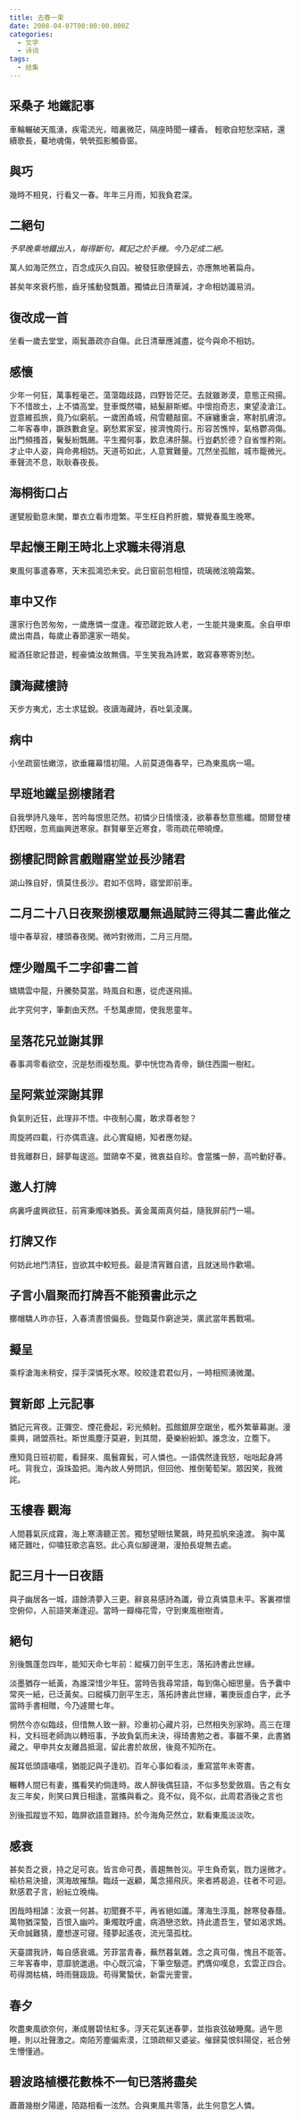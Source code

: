 ```yaml
---
title: 去春一束
date: 2008-04-07T00:00:00.000Z
categories:
  - 文字
  - 诗词
tags:
  - 结集
---
```


## 采桑子 地鐵記事

車輪輾破天風湧，疾電流光，暗裏微茫，隔座時聞一縷香。 輕歌自短愁深結，還續歌長，驀地魂傷，煢煢孤影觸昏窗。

## 與巧
幾時不相見，行看又一春。年年三月雨，知我負君深。

## 二絕句
*予早晚乘地鐵出入，每得斷句，輒記之於手機。今乃足成二絕。*

萬人如海茫然立，百念成灰久自囚。被發狂歌便歸去，亦應無地著扁舟。

甚矣年來衰朽態，齒牙搖動發飄蕭。獨憐此日清華減，才命相妨讖易消。

## 復改成一首
坐看一歲去堂堂，兩鬂蕭疏亦自傷。此日清華應減盡，從今與命不相妨。

## 感懷
少年一何狂，萬事輕毫芒。蕩蕩臨歧路，四野皆茫茫。去就雖渺漠，意態正飛揚。下不惜故土，上不憐高堂。登車慨然嘯，結髮辭斯鄉。中懷抱奇志，東望淩滄江。豈意維孤旅，竟乃似窮航。一歲困甬城，飛雪聽敲窗。不寐纏重衾，寒射肌膚涼。二年客春申，蹶跌數倉皇。窮愁累家室，接濟愧周行。形容苦憔悴，氣格鬱凋傷。出門頻搔首，鬢髮紛飄颺。平生獨何事，歎息沸肝腸。行豈虧於德？自省惟矜剛。才止中人姿，與命弗相妨。天道苟如此，人意實難量。兀然坐孤館，城市籠微光。車聲流不息，耿耿春夜長。

## 海桐街口占
運甓殷勤意未闌，單衣立看市燈繁。平生枉自矜肝膽，驟覺春風生晚寒。

## 早起懷王剛王時北上求職未得消息
東風何事遣春寒，天末孤鴻恐未安。此日窗前忽相憶，琉璃微泫曉霜繁。

## 車中又作
還家行色苦匆匆，一歲應憐一度逢。複恐蹉跎致人老，一生能共幾東風。<span class="footnotes">余自甲申歲出南昌，每歲止春節還家一晤矣。</span>

縱酒狂歌記昔遊，輕豪憐汝故無儔。平生笑我為詩累，敢寫春寒寄別愁。

## 讀海藏樓詩
天步方夷尤，志士求猛銳。夜讀海藏詩，吞吐氣淩厲。

## 病中
小坐疏窗怯嫩涼，欲垂羅幕惜初陽。人前莫道傷春早，已為東風病一場。

## 早班地鐵呈捌樓諸君
自我學詩凡幾年，苦吟每恨思茫然。初憐少日情懷淺，欲摹春愁意態纖。間爾登樓舒困眼，忽焉幽興迸寒泉。群賢畢至近寒食，零雨疏花帶曉煙。

## 捌樓記問餘言戲贈寤堂並長沙諸君
湖山殊自好，慎莫住長沙。君如不信時，寤堂即前車。

## 二月二十八日夜聚捌樓眾屬無過賦詩三得其二書此催之
壇中春草寂，樓頭春夜閑。微吟對微雨，二月三月間。

## 煙少贈風千二字卻書二首
矯矯雲中龍，升騰勢莫當。時風自和惠，從虎遂飛揚。 

此字究何字，筆劃由天然。千愁萬慮間，使我思童年。

## 呈落花兄並謝其罪
春事凋零看欲空，況是愁雨複愁風。夢中恍惚為青帝，鎖住西園一樹紅。

## 呈阿紫並深謝其罪
負氣則近狂，此理非不悟。中夜制心魔，敢求尊者恕？

周旋將四載，行亦偶乖違。此心實癡絕，知者應勿疑。

昔我離群日，歸夢每逡巡。盟鷗幸不棄，微衷益自珍。會當攜一醉，高吟動好春。

## 邀人打牌
病裏呼盧興欲狂，前宵秉燭味猶長。黃金萬兩真何益，隨我屏前鬥一場。

## 打牌又作
何妨此地鬥清狂，豈欲其中較短長。最是清宵難自遣，且就迷局作歡場。

## 子言小眉聚而打牌吾不能預書此示之
擲帽驕人昨亦狂，入春清晝恨偏長。登臨莫作窮途哭，廣武當年舊戰場。

## 擬呈
乘桴滄海未稍安，探手深憐死水寒。皎皎逢君君似月，一時相照湧微瀾。

## 賀新郎 上元記事
猶記元宵夜。正彌空、煙花疊起，彩光頻射。孤館銀屏空踞坐，檻外繁華幕謝。漫乘興，鷗盟燕社。斯世風塵汙莫避，到其間，憂樂紛紛卸。誰念汝，立簷下。

應知竟日班初罷，看歸來、風鬟霧鬂，可人憐也。一語偶然逢我怒，咄咄起身將吒。背我立，淚珠盈把。海內故人勞問訊，但回他、推倒葡萄架。眾因笑，我微詫。

## 玉樓春 觀海
人間暮氣灰成霧，海上寒濤聽正苦。獨愁望眼怯驚飆，時見孤帆來遠渡。 胸中萬緒茫難吐，仰嘯狂歌恣喜怒。此心真似腳邊潮，漫拍長堤無去處。

## 記三月十一日夜語
與子幽居各一城，語餘清夢入三更。辭哀易感詩為讖，骨立真憐意未平。客裏襟懷空俯仰，人前語笑漸逢迎。當時一瓣梅花雪，守到東風樹樹青。

## 絕句
別後飄蓬忽四年，能知天命七年前：縱橫刀劍平生志，落拓詩書此世緣。 

淡墨猶存一紙黃，為誰深惜少年狂。當時告我尋常語，每到傷心細思量。<span class="footnotes">告予囊中常夾一紙，已泛黃矣。曰縱橫刀劍平生志，落拓詩書此世緣，署庚辰虛白字，此予當時手書相贈，今乃遽爾七年。</span>

惘然今亦似臨歧，但惜無人致一辭。珍重初心藏片羽，已然相失別家時。<span class="footnotes">高三在理科，文科班老師詢以轉班事，予故負氣而未決，得琦書勉之者。事雖不果，此書猶藏之。甲申共女友離昌抵滬，留此書於故居，後竟不知所在。</span>

赧耳低頭語囁嚅，猶能記與子逢初。百年心事如看淡，重寫當年未寄書。 

輾轉人間已有妻，攜看笑約倘逢時。故人醉後偶狂語，不似多愁愛斂眉。<span class="footnotes">告之有女友三年矣，則笑曰異日相逢，當攜與看之。竟不似，竟不似，此周君酒後之言也</span>

別後孤蹤豈不知，臨屏欲語意難持。於今海角茫然立，默看東風淡淡吹。

## 感衰
甚矣吾之衰，持之足可哀。皆言命可畏，善趨無咎災。平生負奇氣，戮力逞微才。榆枋易決搶，溟海故摧頹。臨歧一返顧，萬念揚飛灰。來者將曷追，往者不可迴。默感君子言，紛紜立晚梅。

困哉時相謔：汝衰一何甚。初聞賽不平，再省絕如讖。薄海生淳風，餘寒發春蔭。萬物猶深蟄，百恨入幽吟。秉燭耽呼盧，病酒戀恣飲。持此遣吾生，譬如渴求鴆。天命誠難猜，塵想遂可寝。殘夢起遙夜，流光蕩孤枕。

天臺謂我詩，每自感衰颯。芳菲當青春，蕪然暮氣雜。念之真可傷，愧且不能答。三年客春申，意靡貌邋遢。中心既沉淪，下筆空馺遝。捫膺仰嘆息，玄雲正四合。苟得潤枯槁，時雨聲趿趿。苟得驚蟄伏，新雷光霅霅。

## 春夕
吹盡東風欲奈何，漸成層碧怯紅多。浮天花氣迷春夢，並指哀弦破睡魔。<span class="footnotes">過午思睡，則以壯聲激之。</span>南陌芳塵偏索漠，江頭疏柳又婆娑。催歸莫恨斜陽促，衹合勞生懵懂過。 

## 碧波路植櫻花數株不一旬已落將盡矣
蕭蕭幾樹夕陽邊，陌路相看一泫然。合與東風共零落，此生何意乞人憐。
